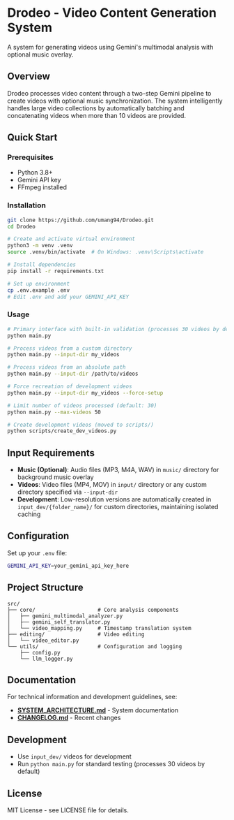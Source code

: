 # Drodeo - Video Content Generation System

A system for generating videos using Gemini's multimodal analysis with optional music overlay.

## Overview

Drodeo processes video content through a two-step Gemini pipeline to create videos with optional music synchronization. The system intelligently handles large video collections by automatically batching and concatenating videos when more than 10 videos are provided.

## Quick Start

### Prerequisites
- Python 3.8+
- Gemini API key
- FFmpeg installed

### Installation
```bash
git clone https://github.com/umang94/Drodeo.git
cd Drodeo

# Create and activate virtual environment
python3 -m venv .venv
source .venv/bin/activate  # On Windows: .venv\Scripts\activate

# Install dependencies
pip install -r requirements.txt

# Set up environment
cp .env.example .env
# Edit .env and add your GEMINI_API_KEY
```

### Usage
```bash
# Primary interface with built-in validation (processes 30 videos by default)
python main.py

# Process videos from a custom directory
python main.py --input-dir my_videos

# Process videos from an absolute path
python main.py --input-dir /path/to/videos

# Force recreation of development videos
python main.py --input-dir my_videos --force-setup

# Limit number of videos processed (default: 30)
python main.py --max-videos 50

# Create development videos (moved to scripts/)
python scripts/create_dev_videos.py
```

## Input Requirements

- **Music (Optional)**: Audio files (MP3, M4A, WAV) in `music/` directory for background music overlay
- **Videos**: Video files (MP4, MOV) in `input/` directory or any custom directory specified via `--input-dir`
- **Development**: Low-resolution versions are automatically created in `input_dev/{folder_name}/` for custom directories, maintaining isolated caching

## Configuration

Set up your `.env` file:
```bash
GEMINI_API_KEY=your_gemini_api_key_here
```

## Project Structure

```
src/
├── core/                    # Core analysis components
│   ├── gemini_multimodal_analyzer.py
│   ├── gemini_self_translator.py
│   └── video_mapping.py     # Timestamp translation system
├── editing/                 # Video editing
│   └── video_editor.py
└── utils/                   # Configuration and logging
    ├── config.py
    └── llm_logger.py
```

## Documentation

For technical information and development guidelines, see:

- **[SYSTEM_ARCHITECTURE.md](SYSTEM_ARCHITECTURE.md)** - System documentation
- **[CHANGELOG.md](CHANGELOG.md)** - Recent changes

## Development

- Use `input_dev/` videos for development
- Run `python main.py` for standard testing (processes 30 videos by default)

## License

MIT License - see LICENSE file for details.
